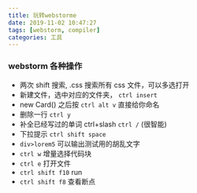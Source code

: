 ```yaml
---
title: 玩转webstorme
date: 2019-11-02 10:47:27
tags: [webstorm, compiler]
categories: 工具
---
```


### webstorm 各种操作

- 两次 shift 搜索, .css 搜索所有 css 文件，可以多选打开
- 新建文件，选中对应的文件夹， `ctrl insert`
- new Card() 之后按 `ctrl alt v` 直接给你命名
- 删除一行 `ctrl y`
- 补全已经写过的单词 ctrl+slash `ctrl /`  (很智能)
- 下拉提示 `ctrl shift space`
- `div>lorem5` 可以输出测试用的胡乱文字
- `ctrl w` 增量选择代码块
- `ctrl e` 打开文件
- `ctrl shift f10` run
- `ctrl shift f8` 查看断点